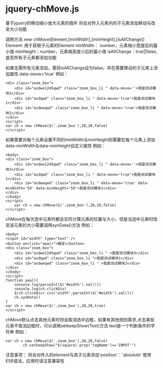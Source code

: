 # jquery-chMove.js
基于jquery的移动缩小放大元素的插件
将会对传入元素内的子元素添加移动与改变大小功能

调用方法
new chMove(Element,[minWidth],[minHeight],[isAllChange])
Element: 用于获取子元素的Element
minWidth： number，元素缩小宽度后的最小值
minHeight：number，元素缩高度小后的最小值
isAllChange：true||false,是否所有子元素都添加功能

如果无需所有元素添加，需将isAllChange设为false，并在需要移动的子元素上添加属性 data-move='true'
例如：
```
<div class="zoom_box">
	<div id="asdwe1245qwd" class="zoom_box_li " data-move=''>我是测试模块3</div>
	<div id="asdqwd" class="zoom_box_li " data-move='true'>我是测试模块1</div>
	<div id="asdweqwd" class="zoom_box_li " data-move='true'>我是测试模块2</div>
</div>
<script>
var ch = new chMove($('.zoom_box'),20,20,false)
</script>
``` 
如果需要对每个元素设置不同的minWidth与minHeight则需要在每个元素上添加data-minWidth与data-minHeight自定义属性
例如：
```
<body>
<div class="zoom_box">
	<div id="asdwe1245qwd" class="zoom_box_li " data-move=''>我是测试模块3</div>
	<div id="asdqwd" class="zoom_box_li " data-move='true'>我是测试模块1</div>
	<div id="asdweqwd" class="zoom_box_li " data-move='true' data-minWidth='50' data-minHeight='50'>我是测试模块2</div>
</div>
</body>
<script>
	var ch = new chMove($('.zoom_box'),20,20,false)
</script>
```
chMove在每次选中元素时都会实时计算元素的位置与大小，但是当选中元素时改变该元素的大小需要调用synData()方法
例如：
```
<body>
<input id="width" type="text" />
<button onclick="aaa()">确定</button>
<div class="zoom_box">
	<div id="asdwe1245qwd" class="zoom_box_li " >我是测试模块3</div>
	<div id="asdqwd" class="zoom_box_li ">我是测试模块1</div>
	<div id="asdweqwd" class="zoom_box_li " >我是测试模块2</div>
</div>
</body>
<script>
function aaa(){
	console.log(parseInt($('#width').val()))
	console.log(ch.clickDiv)
	$(ch.clickDiv).css('width',parseInt($('#width').val()))
	ch.synData()
}
var ch = new chMove($('.zoom_box'),20,20,true)
</script>
```

chMove默认点击其他元素时将会取消选中边框，如果有其他规则需求,点击某些元素不取消边框时，可以调用setkeepShow(Text)方法
text是一个判断条件的字符串
例如：
```
var ch = new chMove($('.zoom_box'),20,20,false)
		ch.setkeepShow("$(square).prop('tagName')=='INPUT'")
```

  注意事项：
    将会对传入的element与其子元素添加'position'：'absolute'
    使用ES6语法，应用时请注意兼容性
